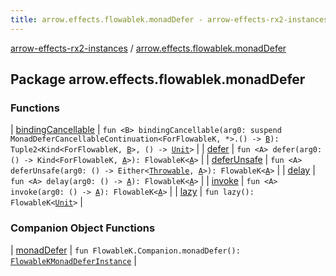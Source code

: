 ```yaml
---
title: arrow.effects.flowablek.monadDefer - arrow-effects-rx2-instances
---
```


[arrow-effects-rx2-instances](../index.html) / [arrow.effects.flowablek.monadDefer](./index.html)

## Package arrow.effects.flowablek.monadDefer

### Functions

| [bindingCancellable](binding-cancellable.html) | `fun <B> bindingCancellable(arg0: suspend MonadDeferCancellableContinuation<ForFlowableK, *>.() -> `[`B`](binding-cancellable.html#B)`): Tuple2<Kind<ForFlowableK, `[`B`](binding-cancellable.html#B)`>, () -> `[`Unit`](https://kotlinlang.org/api/latest/jvm/stdlib/kotlin/-unit/index.html)`>` |
| [defer](defer.html) | `fun <A> defer(arg0: () -> Kind<ForFlowableK, `[`A`](defer.html#A)`>): FlowableK<`[`A`](defer.html#A)`>` |
| [deferUnsafe](defer-unsafe.html) | `fun <A> deferUnsafe(arg0: () -> Either<`[`Throwable`](https://kotlinlang.org/api/latest/jvm/stdlib/kotlin/-throwable/index.html)`, `[`A`](defer-unsafe.html#A)`>): FlowableK<`[`A`](defer-unsafe.html#A)`>` |
| [delay](delay.html) | `fun <A> delay(arg0: () -> `[`A`](delay.html#A)`): FlowableK<`[`A`](delay.html#A)`>` |
| [invoke](invoke.html) | `fun <A> invoke(arg0: () -> `[`A`](invoke.html#A)`): FlowableK<`[`A`](invoke.html#A)`>` |
| [lazy](lazy.html) | `fun lazy(): FlowableK<`[`Unit`](https://kotlinlang.org/api/latest/jvm/stdlib/kotlin/-unit/index.html)`>` |

### Companion Object Functions

| [monadDefer](monad-defer.html) | `fun FlowableK.Companion.monadDefer(): `[`FlowableKMonadDeferInstance`](../arrow.effects/-flowable-k-monad-defer-instance/index.html) |

